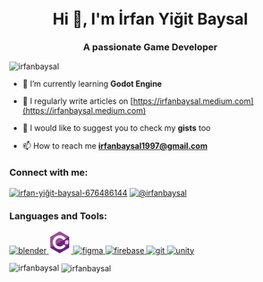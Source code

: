 <h1 align="center">Hi 👋, I'm İrfan Yiğit Baysal</h1>
<h3 align="center">A passionate Game Developer</h3>

<p align="left"> <img src="https://komarev.com/ghpvc/?username=irfanbaysal&label=Profile%20views&color=0e75b6&style=flat" alt="irfanbaysal" /> </p>

- 🌱 I’m currently learning **Godot Engine**

- 📝 I regularly write articles on [https://irfanbaysal.medium.com](https://irfanbaysal.medium.com)

- 📝 I would like to suggest you to check my **gists** too

- 📫 How to reach me **irfanbaysal1997@gmail.com**

<h3 align="left">Connect with me:</h3>
<p align="left">
<a href="https://linkedin.com/in/irfan-yiğit-baysal-676486144" target="blank"><img align="center" src="https://raw.githubusercontent.com/rahuldkjain/github-profile-readme-generator/master/src/images/icons/Social/linked-in-alt.svg" alt="irfan-yiğit-baysal-676486144" height="30" width="40" /></a>
<a href="https://medium.com/@irfanbaysal" target="blank"><img align="center" src="https://raw.githubusercontent.com/rahuldkjain/github-profile-readme-generator/master/src/images/icons/Social/medium.svg" alt="@irfanbaysal" height="30" width="40" /></a>
</p>

<h3 align="left">Languages and Tools:</h3>
<p align="left"> <a href="https://www.blender.org/" target="_blank" rel="noreferrer"> <img src="https://download.blender.org/branding/community/blender_community_badge_white.svg" alt="blender" width="40" height="40"/> </a> <a href="https://www.w3schools.com/cs/" target="_blank" rel="noreferrer"> <img src="https://raw.githubusercontent.com/devicons/devicon/master/icons/csharp/csharp-original.svg" alt="csharp" width="40" height="40"/> </a> <a href="https://www.figma.com/" target="_blank" rel="noreferrer"> <img src="https://www.vectorlogo.zone/logos/figma/figma-icon.svg" alt="figma" width="40" height="40"/> </a> <a href="https://firebase.google.com/" target="_blank" rel="noreferrer"> <img src="https://www.vectorlogo.zone/logos/firebase/firebase-icon.svg" alt="firebase" width="40" height="40"/> </a> <a href="https://git-scm.com/" target="_blank" rel="noreferrer"> <img src="https://www.vectorlogo.zone/logos/git-scm/git-scm-icon.svg" alt="git" width="40" height="40"/> </a> <a href="https://unity.com/" target="_blank" rel="noreferrer"> <img src="https://www.vectorlogo.zone/logos/unity3d/unity3d-icon.svg" alt="unity" width="40" height="40"/> </a> </p>

<p><img align="left" src="https://github-readme-stats.vercel.app/api/top-langs?username=irfanbaysal&show_icons=true&locale=en&layout=compact" alt="irfanbaysal" /></p>

<p>&nbsp;<img align="center" src="https://github-readme-stats.vercel.app/api?username=irfanbaysal&show_icons=true&locale=en" alt="irfanbaysal" /></p>
